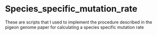 # Species_specific_mutation_rate
These are scripts that I used to implement the procedure described in the pigeon genome paper for calculating a species specific mutation rate
